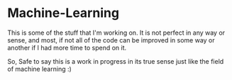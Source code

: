 # Machine-Learning

This is some of the stuff that I'm working on. It is not perfect in any way or sense, and most, if not all of the code can be improved in some way or another if I had more time to spend on it.

So, Safe to say this is a work in progress in its true sense just like the field of machine learning :)
